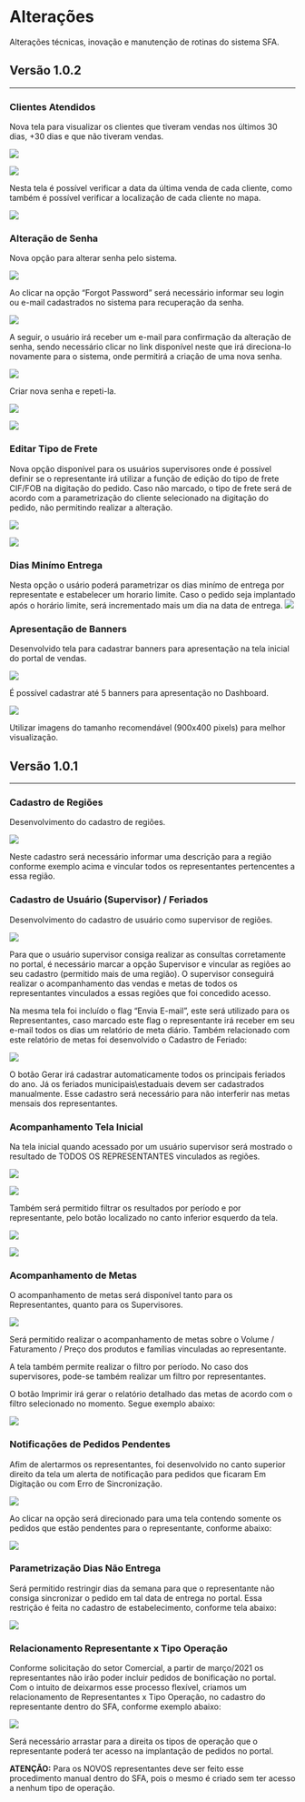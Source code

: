 # Alterações

Alterações técnicas, inovação e manutenção de rotinas do sistema SFA.

## Versão 1.0.2
---
### Clientes Atendidos
Nova tela para visualizar os clientes que tiveram vendas nos últimos 30 dias, +30 dias e que não tiveram vendas.

![](./img/releases/1.0.2/img1.png)

![](./img/releases/1.0.2/img2.png)

Nesta tela é possível verificar a data da última venda de cada cliente, como também é possível verificar a localização de cada cliente no mapa.

![](./img/releases/1.0.2/img3.png)

### Alteração de Senha

Nova opção para alterar senha pelo sistema.

![](./img/releases/1.0.2/img4.png)

Ao clicar na opção “Forgot Password” será necessário informar seu login ou e-mail cadastrados no sistema para recuperação da senha.

![](./img/releases/1.0.2/img5.png)

A seguir, o usuário irá receber um e-mail para confirmação da alteração de senha, sendo necessário clicar no link disponível neste que irá direciona-lo novamente para o sistema, onde permitirá a criação de uma nova senha.

![](./img/releases/1.0.2/img6.png)

Criar nova senha e repeti-la.

![](./img/releases/1.0.2/img7.png)

![](./img/releases/1.0.2/img8.png)

### Editar Tipo de Frete

Nova opção disponível para os usuários supervisores onde é possível definir se o representante irá utilizar a função de edição do tipo de frete CIF/FOB na digitação do pedido. Caso não marcado, o tipo de frete será de acordo com a parametrização do cliente selecionado na digitação do pedido, não permitindo realizar a alteração.

![](./img/releases/1.0.2/img9.png)

![](./img/releases/1.0.2/img10.png)

### Dias Minímo Entrega

Nesta opção o usário poderá parametrizar os dias minímo de entrega por representate e estabelecer um horario limite. Caso o pedido seja implantado após o horário limite, será incrementado mais um dia na data de entrega.
![](./img/releases/1.0.2/img13.png)
### Apresentação de Banners

Desenvolvido tela para cadastrar banners para apresentação na tela inicial do portal de vendas.

![](./img/releases/1.0.2/img11.png)

É possível cadastrar até 5 banners para apresentação no Dashboard.

![](./img/releases/1.0.2/img12.png)

Utilizar imagens do tamanho recomendável (900x400 pixels) para melhor visualização.

## Versão 1.0.1
---
### Cadastro de Regiões
Desenvolvimento do cadastro de regiões.

![](./img/releases/1.0.1/img1.png)

Neste cadastro será necessário informar uma descrição para a região conforme exemplo acima e vincular todos os representantes pertencentes a essa região.

### Cadastro de Usuário (Supervisor) / Feriados

Desenvolvimento do cadastro de usuário como supervisor de regiões.

![](./img/releases/1.0.1/img2.png)

Para que o usuário supervisor consiga realizar as consultas corretamente no portal, é necessário marcar a opção Supervisor e vincular as regiões ao seu cadastro (permitido mais de uma região). O supervisor conseguirá realizar o acompanhamento das vendas e metas de todos os representantes vinculados a essas regiões que foi concedido acesso.

Na mesma tela foi incluído o flag “Envia E-mail”, este será utilizado para os Representantes, caso marcado este flag o representante irá receber em seu e-mail todos os dias um relatório de meta diário. Também relacionado com este relatório de metas foi desenvolvido o Cadastro de Feriado:

![](./img/releases/1.0.1/img3.png)

O botão Gerar irá cadastrar automaticamente todos os principais feriados do ano. Já os feriados municipais\estaduais devem ser cadastrados manualmente. Esse cadastro será necessário para não interferir nas metas mensais dos representantes.

### Acompanhamento Tela Inicial

Na tela inicial quando acessado por um usuário supervisor será mostrado o resultado de TODOS OS REPRESENTANTES vinculados as regiões.

![](./img/releases/1.0.1/img4.png)

![](./img/releases/1.0.1/img5.png)

Também será permitido filtrar os resultados por período e por representante, pelo botão localizado no canto inferior esquerdo da tela.

![](./img/icons/filtro.png)

![](./img/releases/1.0.1/img6.png)

### Acompanhamento de Metas

O acompanhamento de metas será disponível tanto para os Representantes, quanto para os Supervisores.

![](./img/releases/1.0.1/img7.png)

Será permitido realizar o acompanhamento de metas sobre o Volume / Faturamento / Preço dos produtos e famílias vinculadas ao representante.

A tela também permite realizar o filtro por período. No caso dos supervisores, pode-se também realizar um filtro por representantes.

O botão Imprimir irá gerar o relatório detalhado das metas de acordo com o filtro selecionado no momento. Segue exemplo abaixo:

![](./img/releases/1.0.1/img8.png)

### Notificações de Pedidos Pendentes

Afim de alertarmos os representantes, foi desenvolvido no canto superior direito da tela um alerta de notificação para pedidos que ficaram Em Digitação ou com Erro de Sincronização.

![](./img/releases/1.0.1/img9.png)

Ao clicar na opção será direcionado para uma tela contendo somente os pedidos que estão pendentes para o representante, conforme abaixo:

![](./img/releases/1.0.1/img10.png)

### Parametrização Dias Não Entrega

Será permitido restringir dias da semana para que o representante não consiga sincronizar o pedido em tal data de entrega no portal. Essa restrição é feita no cadastro de estabelecimento, conforme tela abaixo:

![](./img/releases/1.0.1/img11.png)

### Relacionamento Representante x Tipo Operação

Conforme solicitação do setor Comercial, a partir de março/2021 os representantes não irão poder incluir pedidos de bonificação no portal. Com o intuito de deixarmos esse processo flexível, criamos um relacionamento de Representantes x Tipo Operação, no cadastro do representante dentro do SFA, conforme exemplo abaixo:

![](./img/releases/1.0.1/img12.png)

Será necessário arrastar para a direita os tipos de operação que o representante poderá ter acesso na implantação de pedidos no portal.

**ATENÇÃO:** Para os NOVOS representantes deve ser feito esse procedimento manual dentro do SFA, pois o mesmo é criado sem ter acesso a nenhum tipo de operação.